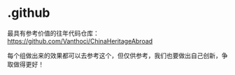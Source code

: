 # .github
最具有参考价值的往年代码仓库：https://github.com/Vanthoci/ChinaHeritageAbroad

每个组做出来的效果都可以去参考这个，但仅供参考，我们也要做出自己创新，争取做得更好！
